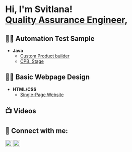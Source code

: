 <h1>Hi, I'm Svitlana! <br/> <a href="https://www.linkedin.com/in/svitlana-shnipova/">Quality Assurance Engineer</a>,</h1>

<h2>👨‍💻 Automation Test Sample</h2>

- <b>Java</b>
  - [Custom Product builder](https://github.com/Shnipova/AutomationTest.git)
  - [CPB. Stage ](https://github.com/Shnipova/framework-testsCPB.git)


<h2>👨‍💻 Basic Webpage Design</h2>

- <b>HTML/CSS</b>
  - [Single-Page Website](https://github.com/Shnipova/Shnipova-page.git)
 
<h2>📺 Videos</h2>


<h2> 🤳 Connect with me:</h2>

[<img align="left" alt="JoshMadakor | LinkedIn" width="22px" src="https://cdn.jsdelivr.net/npm/simple-icons@v3/icons/linkedin.svg" />][linkedin]
[<img align="left" alt="JoshMadakor | Instagram" width="22px" src="https://cdn.jsdelivr.net/npm/simple-icons@v3/icons/instagram.svg" />][instagram]


[instagram]: https://www.instagram.com/svet_shnipova/
[linkedin]: https://www.linkedin.com/in/svitlana-shnipova/

